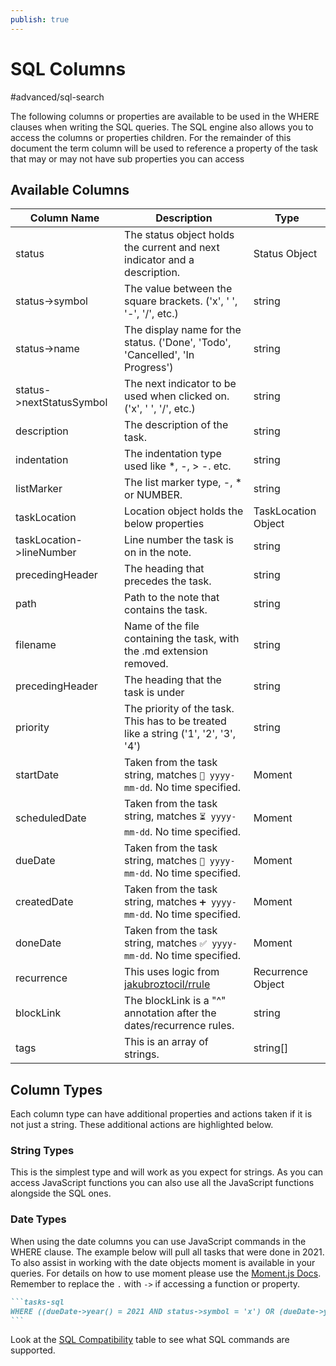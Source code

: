 ```yaml
---
publish: true
---
```


# SQL Columns

<span class="related-pages">#advanced/sql-search</span>

The following columns or properties are available to be used in the WHERE clauses when writing the SQL queries. The SQL engine also allows you to access the columns or properties children. For the remainder of this document the term column will be used to reference a property of the task that may or may not have sub properties you can access

## Available Columns

| Column Name              | Description                                                                         | Type                |
| ------------------------ | ----------------------------------------------------------------------------------- | ------------------- |
| status                   | The status object holds the current and next indicator and a description.           | Status Object       |
| status->symbol           | The value between the square brackets. ('x', ' ', '-', '/', etc.)                   | string              |
| status->name             | The display name for the status. ('Done', 'Todo', 'Cancelled', 'In Progress')       | string              |
| status->nextStatusSymbol | The next indicator to be used when clicked on.  ('x', ' ', '/', etc.)               | string              |
| description              | The description of the task.                                                        | string              |
| indentation              | The indentation type used like \*, -, > -. etc.                                     | string              |
| listMarker               | The list marker type, -, \* or NUMBER.                                              | string              |
| taskLocation             | Location object holds the below properties                                          | TaskLocation Object |
| taskLocation->lineNumber | Line number the task is on in the note.                                             | string              |
| precedingHeader          | The heading that precedes the task.                                                 | string              |
| path                     | Path to the note that contains the task.                                            | string              |
| filename                 | Name of the file containing the task, with the .md extension removed.               | string              |
| precedingHeader          | The heading that the task is under                                                  | string              |
| priority                 | The priority of the task. This has to be treated like a string ('1', '2', '3', '4') | string              |
| startDate                | Taken from the task string, matches `🛫 yyyy-mm-dd`. No time specified.             | Moment                |
| scheduledDate            | Taken from the task string, matches `⏳ yyyy-mm-dd`. No time specified.             | Moment                |
| dueDate                  | Taken from the task string, matches `📅 yyyy-mm-dd`. No time specified.             | Moment                |
| createdDate              | Taken from the task string, matches `➕ yyyy-mm-dd`. No time specified.             | Moment                |
| doneDate                 | Taken from the task string, matches `✅ yyyy-mm-dd`. No time specified.             | Moment                |
| recurrence               | This uses logic from [jakubroztocil/rrule](https://github.com/jakubroztocil/rrule)  | Recurrence  Object  |
| blockLink                | The blockLink is a "^" annotation after the dates/recurrence rules.                 | string              |
| tags                     | This is an array of strings.                                                        | string[]            |

## Column Types

Each column type can have additional properties and actions taken if it is not just a string. These additional actions are highlighted below.

### String Types

This is the simplest type and will work as you expect for strings. As you can access JavaScript functions you can also use all the JavaScript functions alongside the SQL ones.

### Date Types

When using the date columns you can use JavaScript commands in the WHERE clause. The example below will pull all tasks that were done in 2021. To also assist in working with the date objects moment is available in your queries. For details on how to use moment please use the [Moment.js Docs](https://momentjs.com/docs/). Remember to replace the `.` with `->` if accessing a function or property.

````markdown
```tasks-sql
WHERE ((dueDate->year() = 2021 AND status->symbol = 'x') OR (dueDate->year() = 2022 AND status->symbol = ' ')) AND description LIKE '%#%'
```
````

Look at the [SQL Compatibility](https://github.com/AlaSQL/alasql/wiki/SQL%20keywords) table to see what SQL commands are supported.
